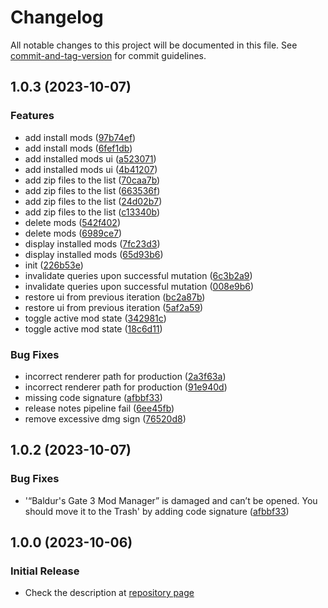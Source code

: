 # Changelog

All notable changes to this project will be documented in this file. See [commit-and-tag-version](https://github.com/absolute-version/commit-and-tag-version) for commit guidelines.

## 1.0.3 (2023-10-07)


### Features

* add install mods ([97b74ef](https://github.com/mkinfrared/baldurs-gate3-mod-manager/commit/97b74efffa5b04c7953abfce8a3836bfe9ddc84b))
* add install mods ([6fef1db](https://github.com/mkinfrared/baldurs-gate3-mod-manager/commit/6fef1db18195e1e3178875e257868e1442bfa29f))
* add installed mods ui ([a523071](https://github.com/mkinfrared/baldurs-gate3-mod-manager/commit/a52307115904499b952296af62f2de8233a5197c))
* add installed mods ui ([4b41207](https://github.com/mkinfrared/baldurs-gate3-mod-manager/commit/4b41207164649d5426d24fe003dbe72e12c02420))
* add zip files to the list ([70caa7b](https://github.com/mkinfrared/baldurs-gate3-mod-manager/commit/70caa7bd8b617f466938dc76fd9b6d8af9a5dcc1))
* add zip files to the list ([663536f](https://github.com/mkinfrared/baldurs-gate3-mod-manager/commit/663536f9f01978234852a76492c3352eee2d52f2))
* add zip files to the list ([24d02b7](https://github.com/mkinfrared/baldurs-gate3-mod-manager/commit/24d02b79ef2d911d396533c95e30dd501740e182))
* add zip files to the list ([c13340b](https://github.com/mkinfrared/baldurs-gate3-mod-manager/commit/c13340b119e780d6c2b09c304d95d2b856c42bbb))
* delete mods ([542f402](https://github.com/mkinfrared/baldurs-gate3-mod-manager/commit/542f402b2699a97387986ea7b925bfcc22a5beef))
* delete mods ([6989ce7](https://github.com/mkinfrared/baldurs-gate3-mod-manager/commit/6989ce711ae1e06eeabdbb2681d45985c21ac3b5))
* display installed mods ([7fc23d3](https://github.com/mkinfrared/baldurs-gate3-mod-manager/commit/7fc23d3e4f47d5a8531bdfa9d8ff8aaf6dd456c5))
* display installed mods ([65d93b6](https://github.com/mkinfrared/baldurs-gate3-mod-manager/commit/65d93b6adc862044275773608c9543697aef813c))
* init ([226b53e](https://github.com/mkinfrared/baldurs-gate3-mod-manager/commit/226b53e78e4da5cb5d9eef31140389a7af0ae604))
* invalidate queries upon successful mutation ([6c3b2a9](https://github.com/mkinfrared/baldurs-gate3-mod-manager/commit/6c3b2a945e3794a433051262c30950993215700f))
* invalidate queries upon successful mutation ([008e9b6](https://github.com/mkinfrared/baldurs-gate3-mod-manager/commit/008e9b61273ce5c8abdb210965d5bada5416cb47))
* restore ui from previous iteration ([bc2a87b](https://github.com/mkinfrared/baldurs-gate3-mod-manager/commit/bc2a87b348bdcba8ecec9c96e102dd822d15cb71))
* restore ui from previous iteration ([5af2a59](https://github.com/mkinfrared/baldurs-gate3-mod-manager/commit/5af2a59480719c11967a39646e3e784d7f4999d4))
* toggle active mod state ([342981c](https://github.com/mkinfrared/baldurs-gate3-mod-manager/commit/342981c88e72cbfd1fe0b04a9493de79983ba881))
* toggle active mod state ([18c6d11](https://github.com/mkinfrared/baldurs-gate3-mod-manager/commit/18c6d1150a7f52ab5b21cacb4705c70f0316982c))


### Bug Fixes

* incorrect renderer path for production ([2a3f63a](https://github.com/mkinfrared/baldurs-gate3-mod-manager/commit/2a3f63a60eb1161183ec7669559906034a0cfe7e))
* incorrect renderer path for production ([91e940d](https://github.com/mkinfrared/baldurs-gate3-mod-manager/commit/91e940da2f46926d54c033e226cc1454df16a15f))
* missing code signature ([afbbf33](https://github.com/mkinfrared/baldurs-gate3-mod-manager/commit/afbbf3374bebff05cd6d293a5cbfed2165717673))
* release notes pipeline fail ([6ee45fb](https://github.com/mkinfrared/baldurs-gate3-mod-manager/commit/6ee45fb4062f9e1855f9484e0954a6f27180f68a))
* remove excessive dmg sign ([76520d8](https://github.com/mkinfrared/baldurs-gate3-mod-manager/commit/76520d8bbfdae1e87e3a18bccbfb2d1dd7adc443))

## 1.0.2 (2023-10-07)

### Bug Fixes

* '“Baldur's Gate 3 Mod Manager” is damaged and can’t be opened. You should move it to the Trash' by adding code signature ([afbbf33](https://github.com/mkinfrared/baldurs-gate3-mod-manager/commit/afbbf3374bebff05cd6d293a5cbfed2165717673))

## 1.0.0 (2023-10-06)


### Initial Release

* Check the description at [repository page](https://github.com/mkinfrared/baldurs-gate3-mod-manager)
